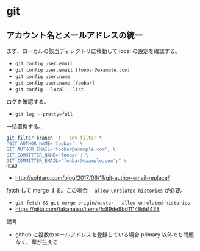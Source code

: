 # git

## アカウント名とメールアドレスの統一

まず、ローカルの該当ディレクトリに移動して local の設定を確認する。

- `git config user.email`
- `git config user.email [foobar@example.com]`
- `git config user.name`
- `git config user.name [foobar]`
- `git config --local --list`

ログを確認する。

- `git log --pretty=full`

一括置換する。

```bash
git filter-branch -f --env-filter \
"GIT_AUTHOR_NAME='foobar'; \
GIT_AUTHOR_EMAIL='foobar@example.com'; \
GIT_COMMITTER_NAME='foobar'; \
GIT_COMMITTER_EMAIL='foobar@example.com';" \
HEAD
```

- <http://sohtaro.com/blog/2017/06/11/git-author-email-replace/>

fetch して merge する。この場合 `--allow-unrelated-histories` が必要。

- `git fetch && git merge origin/master --allow-unrelated-histories`
- <https://qiita.com/takanatsu/items/fc89de9bd11148da1438>

備考

- github に複数のメールアドレスを登録している場合 primary 以外でも問題なく、草が生える
